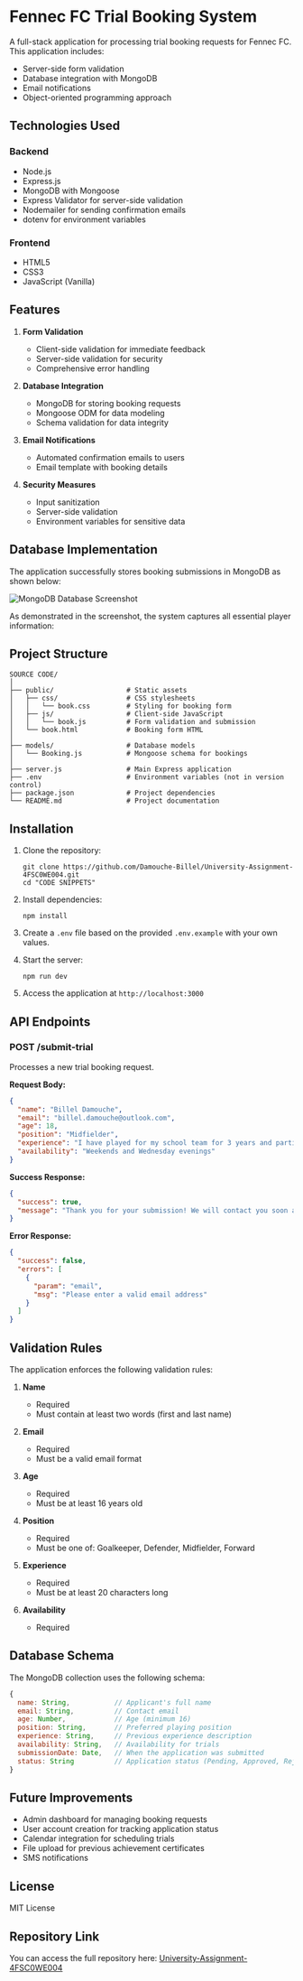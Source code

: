 # Fennec FC Trial Booking System

A full-stack application for processing trial booking requests for Fennec FC. This application includes:

- Server-side form validation
- Database integration with MongoDB
- Email notifications
- Object-oriented programming approach

## Technologies Used

### Backend
- Node.js
- Express.js
- MongoDB with Mongoose
- Express Validator for server-side validation
- Nodemailer for sending confirmation emails
- dotenv for environment variables

### Frontend
- HTML5
- CSS3
- JavaScript (Vanilla)

## Features

1. **Form Validation**
   - Client-side validation for immediate feedback
   - Server-side validation for security
   - Comprehensive error handling

2. **Database Integration**
   - MongoDB for storing booking requests
   - Mongoose ODM for data modeling
   - Schema validation for data integrity

3. **Email Notifications**
   - Automated confirmation emails to users
   - Email template with booking details

4. **Security Measures**
   - Input sanitization
   - Server-side validation
   - Environment variables for sensitive data

## Database Implementation

The application successfully stores booking submissions in MongoDB as shown below:

![MongoDB Database Screenshot](./Screenshots/mongodbss.png)

As demonstrated in the screenshot, the system captures all essential player information:

## Project Structure

```
SOURCE CODE/
│
├── public/                  # Static assets
│   ├── css/                 # CSS stylesheets
│   │   └── book.css         # Styling for booking form
│   ├── js/                  # Client-side JavaScript
│   │   └── book.js          # Form validation and submission
│   └── book.html            # Booking form HTML
│
├── models/                  # Database models
│   └── Booking.js           # Mongoose schema for bookings
│
├── server.js                # Main Express application
├── .env                     # Environment variables (not in version control)
├── package.json             # Project dependencies
└── README.md                # Project documentation
```

## Installation
1. Clone the repository:
   ```
   git clone https://github.com/Damouche-Billel/University-Assignment-4FSC0WE004.git
   cd "CODE SNIPPETS"
   ```

2. Install dependencies:
   ```
   npm install
   ```

3. Create a `.env` file based on the provided `.env.example` with your own values.

4. Start the server:
   ```
   npm run dev
   ```

5. Access the application at `http://localhost:3000`

## API Endpoints

### POST /submit-trial
Processes a new trial booking request.

**Request Body:**
```json
{
  "name": "Billel Damouche",
  "email": "billel.damouche@outlook.com",
  "age": 18,
  "position": "Midfielder",
  "experience": "I have played for my school team for 3 years and participated in regional tournaments.",
  "availability": "Weekends and Wednesday evenings"
}
```

**Success Response:**
```json
{
  "success": true,
  "message": "Thank you for your submission! We will contact you soon about your trial."
}
```

**Error Response:**
```json
{
  "success": false,
  "errors": [
    {
      "param": "email",
      "msg": "Please enter a valid email address"
    }
  ]
}
```

## Validation Rules

The application enforces the following validation rules:

1. **Name**
   - Required
   - Must contain at least two words (first and last name)

2. **Email**
   - Required
   - Must be a valid email format

3. **Age**
   - Required
   - Must be at least 16 years old

4. **Position**
   - Required
   - Must be one of: Goalkeeper, Defender, Midfielder, Forward

5. **Experience**
   - Required
   - Must be at least 20 characters long

6. **Availability**
   - Required

## Database Schema

The MongoDB collection uses the following schema:

```javascript
{
  name: String,           // Applicant's full name
  email: String,          // Contact email
  age: Number,            // Age (minimum 16)
  position: String,       // Preferred playing position
  experience: String,     // Previous experience description
  availability: String,   // Availability for trials
  submissionDate: Date,   // When the application was submitted
  status: String          // Application status (Pending, Approved, Rejected, Completed)
}
```

## Future Improvements

- Admin dashboard for managing booking requests
- User account creation for tracking application status
- Calendar integration for scheduling trials
- File upload for previous achievement certificates
- SMS notifications

## License

MIT License

## Repository Link
You can access the full repository here: [University-Assignment-4FSC0WE004](https://github.com/Damouche-Billel/University-Assignment-4FSC0WE004/tree/main/CODE%20SNIPPETS)
